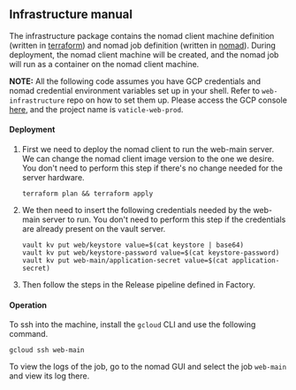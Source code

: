 ## Infrastructure manual

The infrastructure package contains the nomad client machine definition (written in [terraform](https://www.terraform.io/)) and nomad job definition (written in [nomad](https://www.nomadproject.io/)). During deployment, the nomad client machine will be created, and the nomad job will run as a container on the nomad client machine.

**NOTE:** All the following code assumes you have GCP credentials and nomad credential environment variables set up in your shell. Refer to `web-infrastructure` repo on how to set them up. Please access the GCP console [here](https://console.cloud.google.com/), and the project name is `vaticle-web-prod`.

#### Deployment

1. First we need to deploy the nomad client to run the web-main server. We can change the nomad client image version to the one we desire. You don't need to perform this step if there's no change needed for the server hardware.

    ```
   terraform plan && terraform apply
    ```

2. We then need to insert the following credentials needed by the web-main server to run. You don't need to perform this step if the credentials are already present on the vault server.

    ```
   vault kv put web/keystore value=$(cat keystore | base64)
   vault kv put web/keystore-password value=$(cat keystore-password)
   vault kv put web-main/application-secret value=$(cat application-secret)
    ```
 
3. Then follow the steps in the Release pipeline defined in Factory.

#### Operation

To ssh into the machine, install the `gcloud` CLI and use the following command.

```
gcloud ssh web-main
```

To view the logs of the job, go to the nomad GUI and select the job `web-main` and view its log there.
